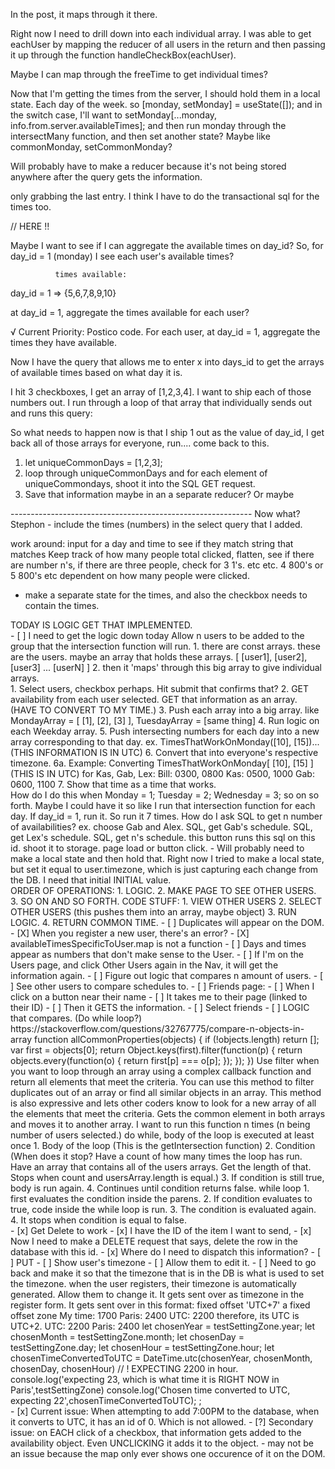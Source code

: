 In the post, it maps through it there.

<script>
  {movies.map(movie => {
                    return (
                        <div className="card" key={movie.id} >
                            <h3 className="card-title">{movie.title}</h3>
                        </div>
                    );
                })}
</script>


<div>
Right now I need to drill down into each individual array.
I was able to get eachUser by mapping the reducer of all users in the return and then passing it up through the function handleCheckBox(eachUser). 

Maybe I can map through the freeTime to get individual times?
</div>



<div good ex of transactional sql>
<script>
router.post('/', async (req, res) => {
  const client = await pool.connect();
  const availability = req.body.availability;
  console.log(availability)
  try {
    await client.query('BEGIN')
    await Promise.all(availability.map((available) => {
      const queryText = `INSERT INTO "availability" ("user_id", "days_id", "time_id") VALUES($1, $2, $3) RETURNING "id", "user_id", "days_id", "time_id";`;
      const reqBody = [available.user, available.weekday, available.time];
      return client.query(queryText, reqBody);
    }));
    await client.query('COMMIT')
    res.sendStatus(201);
  } catch (error) {
    await client.query('ROLLBACK')
    console.log('Error POST /api/availability', error);
    res.sendStatus(500);
  } finally {
    client.release()
  }
});
</script>
</div>

<div day=09/16/22 0105>
Now that I'm getting the times from the server, I should hold them in a local state. Each day of the week.
so [monday, setMonday] = useState([]);
and in the switch case, I'll want to 
setMonday[...monday, info.from.server.availableTimes];
and then run monday through the intersectMany function, and then set another state? Maybe like commonMonday, setCommonMonday?

Will probably have to make a reducer because it's not being stored anywhere after the query gets the information.

only grabbing the last entry. I think I have to do the transactional sql for the times too.



<script edit this so it's a async function> 
router.post('/availableTimes', async (req, res) => {
  console.error(req.body);
  console.log('PAYLOAD BABEYYYYY', req.body.day)
  const dummyData = req.body.day;
  console.log('dummy data you dummy', dummyData);
  // Send back user object from the session (previously queried from the database)
  const query = `SELECT
    "user".id,
    "user".username,
    "days".id,
    "days".day,
    array_agg("availability".time_id) AS "availableTimes"
  FROM
    "availability"
    JOIN "user" ON "user".id = "availability".user_id
    JOIN "days" ON "days".id = "availability".days_id
  WHERE
    "availability".days_id = $1
  GROUP BY
    "user".id,
    "user".username,
    "days".day,
    "days".id;
;`;
  pool.query(query, [dummyData])
    .then(result => {
      console.log('result.rows on server side for route /availableTimes:', result.rows) // this is coming back as each user id, their id, username, timezone, and available days.
      res.send(result.rows);
    })
    .catch(err => {
      console.log('dummy data you dummy', dummyData);

      console.log('ERROR: Get all users times', err);
      res.sendStatus(500)
    })
});
</script>

// HERE !! 
<script convert this to a async post>
router.post('/availableTimes', async (req, res) => {
  const client = await pool.connect();
  const commonDays = req.body.uniqueCommonDays
  console.log('CommonDayss in the server post route',commonDays);
    try {
    await client.query('BEGIN')

    await Promise.all(commonDays.map((day) => {
      const queryText = `
      SELECT
        "user".id,
        "user".username,
        "days".id,
        "days".day,
        array_agg("availability".time_id) AS "availableTimes"
      FROM
        "availability"
        JOIN "user" ON "user".id = "availability".user_id
        JOIN "days" ON "days".id = "availability".days_id
      WHERE
        "availability".days_id = 1
      GROUP BY
        "user".id,
        "user".username,
        "days".day,
        "days".id;
      `;
      const reqBody = [available.user, available.weekday, available.time];
      return client.query(queryText, reqBody);
    }));


    await client.query('COMMIT')
    res.sendStatus(201);

  } catch (error) {
    await client.query('ROLLBACK')
    console.log('Error POST /api/availability', error);
    res.sendStatus(500);
  } finally {
    client.release()
  }
})
</script>



</div>

<div day=09/15/22 0715>

<div day=09/15/22 1914>

<script borked handleSubmit>
      const handleSubmit = () => {
    console.log(compareArray)
    console.log(intersectMany(compareArray))
    let commonalities = intersectMany(...compareArray);
    setCommonalities(...commonalities);
    // console.log('unique days: ', getUnique(commonalities));
    let uniqueCommonDays = getUnique(commonalities).sort();
    setUniqueCommonDays([...uniqueCommonDays])
    // setUniqueCommonDays(getUnique(commonalities).sort());
    // setCommonalities(getUnique(commonalities).sort());
    // console.log('COMMONALITIES', commonalities)
    handleGettingAvailableTimes(uniqueCommonDays);
    
    //unique days doesn't get hit UNTIL handleSubmit is clicked.
    // setCompareArray(0); //should reset it upon click of submit maybe hold off on this
  }
</script>

Maybe I want to see if I can aggregate the available times on day_id? 
So, for day_id = 1 (monday) I see each user's available times? 


              times available:
day_id = 1 => {5,6,7,8,9,10}

at day_id = 1, aggregate the times available for each user?

√ Current Priority: Postico code. For each user, at day_id = 1, aggregate the times they have available.

Now I have the query that allows me to enter x into days_id to get the arrays of available times based on what day it is.

<script SQL that gets all available times based on day>
SELECT
	"user".id,
	"user".username,
	"days".day,
	array_agg("availability".time_id) AS "availableTimes"
FROM
	"availability"
	JOIN "user" ON "user".id = "availability".user_id
	JOIN "days" ON "days".id = "availability".days_id
WHERE
	"availability".days_id = ${1}
GROUP BY
	"user".id,
	"user".username,
	"days".day;
</script>

I hit 3 checkboxes, I get an array of [1,2,3,4]. I want to ship each of those numbers out.
I run through a loop of that array that individually sends out and runs this query:

<script>
                    SELECT
                        "user".id,
                        "user".username,
                        "days".day,
                        array_agg("availability".time_id) AS "availableTimes"
                    FROM
                        "availability"
                        JOIN "user" ON "user".id = "availability".user_id
                        JOIN "days" ON "days".id = "availability".days_id
                    WHERE
                        "availability".days_id = ${1}
                    GROUP BY
                        "user".id,
                        "user".username,
                        "days".day;
</script>

So what needs to happen now is that I ship 1 out as the value of day_id, I get back all of those arrays for everyone, run.... come back to this.

1. let uniqueCommonDays = [1,2,3];
2. loop through uniqueCommonDays and for each element of uniqueCommondays, shoot it into the SQL GET request.
3. Save that information maybe in an a separate reducer? Or maybe 

</div>

<div Nix this: TEST>
<script>
router.get('/', (req, res) => {
  // Send back user object from the session (previously queried from the database)
  const query = `
    SELECT "user".id, "user".username, "user".timezone, array_agg("availability".days_id) "availableDays"
    FROM "user"
    JOIN "availability" ON "user".id = "availability".user_id
    GROUP BY "user".id, "user".username, "user".timezone
;`;
  const queryTwo = `
    SELECT
    "user".id,
    "user".username,
    "days".id,
    "days".day,
    array_agg("availability".time_id) AS "availableTimes"
  FROM
    "availability"
    JOIN "user" ON "user".id = "availability".user_id
    JOIN "days" ON "days".id = "availability".days_id
  WHERE
    "availability".days_id = 1
  GROUP BY
    "user".id,
    "user".username,
    "days".day,
    "days".id;
  `;
  pool.query(query)
    .then(result => {
      console.log('result.rows on server side:',result.rows) // this is coming back as each user id, their id, username, timezone, and available days.
      res.send(result.rows);
    })
  pool.query(queryTwo)
    .then(resultTwo => {
      console.log('secondQuery test on server side:', resultTwo.rows)
      res.send(resultTwo.rows);
    })
    .catch(err => {
      console.log('ERROR: Get all users times', err);
      res.sendStatus(500)
    })
});
</script>

<div query example with two query texts.>
<script>
    // updates a specific movie and genre
router.put('/:id', (req, res) => {
  console.log("hi", req.body.genre_id)
  const id = req.params.id
  const title = req.body.title
  const description = req.body.description
  const genre = req.body.genre_id
  const queryText = `
    UPDATE "movies"
    SET "title" = $2, "description" = $3
    WHERE "id" = $1;`;
  const queryText2 = `
    UPDATE "movies_genres"
    SET "genre_id" = $2
    WHERE "movie_id" = $1;`
  pool.query(queryText, [id, title, description])
  pool.query(queryText2, [id, genre])
    .then(results => {
      res.sendStatus(200)
    }).catch(err => {
      console.log(err)
      res.sendStatus(500)
    })
})
</script>
</div>

</div>
------------------------------------------------------------
Now what? 
Stephon - 
include the times (numbers) in the select query that I added.

work around: input for a day and time to see if they match string that matches
Keep track of how many people total clicked, flatten, see if there are number n's, if there are three people, check for 3 1's. etc etc.
4 800's or 5 800's etc dependent on how many people were clicked.

- make a separate state for the times, and also the checkbox needs to contain the times.

<script LIZ AND KRIS HELPED ME>
    BLOCKERS:
    1. Can not figure out how to get information to compare.
    2. Not sure how hard it will be to compare different days.
    3. Need to convert presented times free in users timezone.
GOAL:
- Select n number of users and see if they have any common times in Postico. 

PLAN OF ATTACK W/ LIZ
- have local state.
- n number of people to saga
- saga will loop over do that many get requests. Do for loop in my try saga. the axios get will be in the for loop. put response.rows into an array initialized in try but outside of for loop. Then that array will be available. if resultsarray[0], nested loops,
after 

? WHAT DOES THE ARRAY AFTER THE GET REQUEST LOOK LIKE ?
For the sake of my sanity, just consider Monday.
When I make a GET request, I want that information to look like this:

For user1 = [ 100, 200, 300, 400, 500 ] meaning, 
I only want the information availability table, from the time_id column where day_id = 1, and it returns the time_id.

[[1,3,4,2,5],[1,4,7,3,6,2,5,1],[1,3,4,2]]
[[1,2,3,4,5], [1,2,3,4,5,6,7,1], [1,2,3,4]] 
expected commonalities: [1,2,3,4]
</script>

</div>

<div day=09/14/22 0919>
TODAY IS LOGIC GET THAT IMPLEMENTED.
</div>

<div day=09/13/22 1125>
<div TODO>
    - [ ] I need to get the logic down today
    Allow n users to be added to the group that the intersection function will run.
    1. there are const arrays. these are the users. maybe an array that holds these arrays. [ [user1], [user2], [user3] ... [userN] ]
    2. then it 'maps' through this big array to give individual arrays.
</div>
<div ORDER OF OPERATIONS>
    1. Select users, checkbox perhaps. Hit submit that confirms that?
    2. GET availability from each user selected. GET that information as an array. (HAVE TO CONVERT TO MY TIME.)
    3. Push each array into a big array. like MondayArray = [ [1], [2], [3] ], TuesdayArray = [same thing]
    4. Run logic on each Weekday array.
    5. Push intersecting numbers for each day into a new array corresponding to that day. ex. TimesThatWorkOnMonday([10], [15])...(THIS INFORMATION IS IN UTC)
    6. Convert that into everyone's respective timezone.
        6a. Example: Converting TimesThatWorkOnMonday[ [10], [15] ](THIS IS IN UTC) for Kas, Gab, Lex:
                Bill: 0300, 0800
                Kas:  0500, 1000
                Gab:  0600, 1100
    7. Show that time as a time that works.
<div DO!>
<script>
1. When I click Gab's Schedule button, it should send me to her page and display her availability in MY time.
    //X Need to GO to a page, steps to do that:
        //X Make a new component and path that goes to /id?
        //X Get Gab's id.
        //X maybe onClick of the schedule, dispatch to a saga that triggers a GET request for THAT specific user from the AVAILABILITY table and then saves that information to a userSpecificReducer. 
          //X Then on the new component, map and display the available times of that user.
        // - New protectedroute in App.
        // Takes me to new component that has a path of "/user/:id
<script>
</div>
</div>

<div Code: intersection using spread>
    <script>
    const mondayArray = [ [MondayGab], [MondayKas], [MondayBill]]
    const arr1 = ['Gab'];
    const arr2 = ['Gab', 'Kas'];
    const arr3 = ['Gab', 'Kas', 'Bill'];
    const intersection = (arr1, arr2) => {
    const res = [];
    for(let i = 0; i < arr1.length; i++){
        if(!arr2.includes(arr1[i])){
            continue;
        };
        res.push(arr1[i]);
    };
    return res;
    };
    const intersectMany = (...arrs) => {
    let res = arrs[0].slice();
    for(let i = 1; i < arrs.length; i++){
        res = intersection(res, arrs[i]);
    };
    return res;
    };
    console.log(intersectMany(arr1, arr2, arr3));
    const bigArray = [ arr1, arr2, arr3 ]
    console.log('big array without the spread operator:', bigArray)
    console.log('big array using the spread operator: ',...bigArray)
    </script>
</div>
<div Concern!>
    <!-- !Concern: HOW TO DETERMINE AVAILABILITY ON DAYS MONDAY THROUGH SUNDAY! -->
    How do I do this when 
    Monday = 1;
    Tuesday = 2;
    Wednesday = 3;
    so on so forth.
    Maybe I could have it so like I run that intersection function for each day. If day_id = 1, run it. So run it 7 times.
    <!-- !Concern: HOW DO I INPUT N AMOUNT OF SQL QUERIES BASED ON PEOPLE CHOSEN! -->
    How do I ask SQL to get n number of availabilities? 
    ex. choose Gab and Alex.
    SQL, get Gab's schedule.
    SQL, get Lex's schedule.
    SQL, get n's schedule.
    this button runs this sql on this id. shoot it to storage. page load or button click.
    <!-- *CONCERN: Reset button that changes timezone to initial value? -->
    - Will probably need to make a local state and then hold that. Right now I tried to make a local state, but set it equal to user.timezone, which is just capturing each change from the DB. I need that initial INITIAL value.
</div>
</div>

<div day=09/12/22 0900>
<!-- *PLAN OF ATTACK* -->
ORDER OF OPERATIONS:
1. LOGIC. 
<script id='LOGIC'>
const arr1 = [2, 6, 7, 1, 7, 8, 4, 3];
const arr2 = [5, ,7, 2, 2, 1, 3];
const arr3 = [1, 56, 345, 6, 54, 2, 68, 85, 3];
const intersection = (arr1, arr2) => {
   const res = [];
   for(let i = 0; i < arr1.length; i++){
      if(!arr2.includes(arr1[i])){
         continue;
      };
      res.push(arr1[i]);
   };
   return res;
};
const intersectMany = (...arrs) => {
   let res = arrs[0].slice();
   for(let i = 1; i < arrs.length; i++){
      res = intersection(res, arrs[i]);
   };
   return res;
};
console.log(intersectMany(arr1, arr2, arr3));
</script>
2. MAKE PAGE TO SEE OTHER USERS.
3. SO ON AND SO FORTH.
<!--  -->
CODE STUFF:
1. VIEW OTHER USERS
2. SELECT OTHER USERS (this pushes them into an array, maybe object)
3. RUN LOGIC.
4. RETURN COMMON TIME.
<!-- !ISSUES!  -->
- [ ] Duplicates will appear on the DOM.
- [X] When you register a new user, there's an error? 
    - [X] availableTimesSpecificToUser.map is not a function
    <!-- * Peter solved this, when I register a user, on the UserPage component, it tries to map through an array, but the array is empty because the User hasn't gotten the chance to actually select times. Gotta move it >:( -->
- [ ] Days and times appear as numbers that don't make sense to the User.
- [ ] If I'm on the Users page, and click Other Users again in the Nav, it will get the information again.
<!-- TODO: -->
- [ ] Figure out logic that compares n amount of users.
- [ ] See other users to compare schedules to.
- [ ] Friends page:
    - [ ] When I click on a button near their name
    - [ ] It takes me to their page (linked to their ID)
    - [ ] Then it GETS the information.
        - [ ] Select friends
        - [ ] LOGIC that compares. (Do while loop?)
<!-- ?MAYBE USEFUL? -->
https://stackoverflow.com/questions/32767775/compare-n-objects-in-array
function allCommonProperties(objects) {
    if (!objects.length) return [];
    var first = objects[0];
    return Object.keys(first).filter(function(p) {
        return objects.every(function(o) {
             return first[p] === o[p];
        });
    });
})
<!-- ? https://dev.to/christinecontreras/x-ways-to-iterate-over-arrays-and-when-to-use-each-icm ?-->
Use filter when you want to loop through an array using a complex callback function and return all elements that meet the criteria. 
You can use this method to filter duplicates out of an array or find all similar objects in an array. 
This method is also expressive and lets other coders know to look for a new array of all the elements that meet the criteria.
<!-- ? https://bobbyhadz.com/blog/javascript-get-intersection-of-two-arrays -->
Gets the common element in both arrays and moves it to another array. I want to run this function n times (n being number of users selected.)
<script>
function getIntersection(a, b) {
  const set1 = new Set(a);
  const set2 = new Set(b);
  const intersection = [...set1].filter(
    element => set2.has(element)
  );
  return intersection;
}
const arr1 = ['a', 'b', 'c', 'c'];
const arr2 = ['a', 'b', 'c', 'd', 'e', 'a'];
// 👇️ ['a', 'b','c']
console.log(getIntersection(arr1, arr2));
</script>
<!-- ? DO WHILE/WHILE ? -->
do while, body of the loop is executed at least once
1. Body of the loop (This is the getIntersection function)
2. Condition (When does it stop? Have a count of how many times the loop has run. Have an array that contains all of the users arrays. Get the length of that. Stops when count and usersArray.length is equal.)
3. If condition is still true, body is run again.
4. Continues until condition returns false.
<!-- ! Issue: how do I make it go to the next array? -->
<!-- ? Reduce, filter, includes. -->
while loop
1. first evaluates the condition inside the parens.
2. If condition evaluates to true, code inside the while loop is run.
3. The condition is evaluated again.
4. It stops when condition is equal to false.
<!-- ? https://www.geeksforgeeks.org/how-to-find-if-two-arrays-contain-any-common-item-in-javascript/ -->
<script>
// Declare Two array
const array1 = ['a', 'd', 'm', 'x'];
const array2 = ['p', 'y', 'k'];
// Function call
function findCommonElements2(arr1, arr2) {
 // Create an empty object
 let obj = {};
  // Loop through the first array
  for (let i = 0; i < arr1.length; i++) {
   // Check if element from first array
   // already exist in object or not
   if(!obj[arr1[i]]) {
    // If it doesn't exist assign the
    // properties equals to the
    // elements in the array
    const element = arr1[i];
    obj[element] = true;
   }
  }
  // Loop through the second array
  for (let j = 0; j < arr2.length ; j++) {
  // Check elements from second array exist
  // in the created object or not
  if(obj[arr2[j]]) {
   return true;
  }
 }
 return false;
}
document.write(findCommonElements2(array1, array2))
</script>    
<!-- If a checkbox is checked, do something.
need the await ('begin') for sure.
Don't need the query?
do need the 
await Promise.all(pizzas.map) stuff.
do need the await client.query('COMMIT') stuff.
catch (error)
and the finally. -->
</div>

<div day=09/11/22 1210>
- [x] Get Delete to work
    - [x] I have the ID of the item I want to send,
    - [x] Now I need to make a DELETE request that says, delete the row in the database with this id.
    - [x] Where do I need to dispatch this information?
- [ ] PUT
    - [ ] Show user's timezone
    - [ ] Allow them to edit it.
    - [ ] Need to go back and make it so that the timezone that is in the DB is what is used to set the timezone.
    when the user registers, their timezone is automatically generated. Allow them to change it. It gets sent over as timezone in the register form.
    It gets sent over in this format: fixed offset	'UTC+7'	a fixed offset zone
My time: 1700
Paris:   2400
UTC:     2200
therefore, its UTC is UTC+2.
UTC:     2200
Paris:   2400
    let chosenYear = testSettingZone.year;
    let chosenMonth = testSettingZone.month;
    let chosenDay = testSettingZone.day;
    let chosenHour = testSettingZone.hour;
    let chosenTimeConvertedToUTC = DateTime.utc(chosenYear, chosenMonth, chosenDay, chosenHour) // ! EXPECTING 2200 in hour.
    console.log('expecting 23, which is what time it is RIGHT NOW in Paris',testSettingZone)
    console.log('Chosen time converted to UTC, expecting 22',chosenTimeConvertedToUTC);
;
</div>

<div day=09/10/22 1327>
- [x] Current issue: When attempting to add 7:00PM to the database, when it converts to UTC, it has an id of 0. Which is not allowed.
- [?] Secondary issue: on EACH click of a checkbox, that information gets added to the availability object. Even UNCLICKING it adds it to the object.
    - may not be an issue because the map only ever shows one occurence of it on the DOM.
</div>